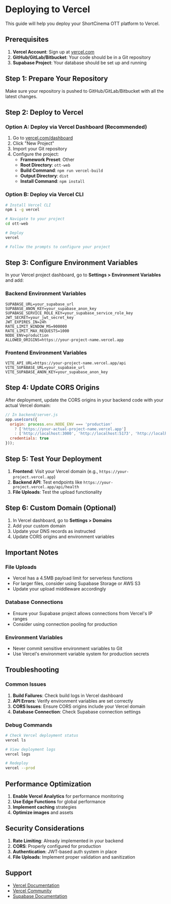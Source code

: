 # Deploying to Vercel

This guide will help you deploy your ShortCinema OTT platform to Vercel.

## Prerequisites

1. **Vercel Account**: Sign up at [vercel.com](https://vercel.com)
2. **GitHub/GitLab/Bitbucket**: Your code should be in a Git repository
3. **Supabase Project**: Your database should be set up and running

## Step 1: Prepare Your Repository

Make sure your repository is pushed to GitHub/GitLab/Bitbucket with all the latest changes.

## Step 2: Deploy to Vercel

### Option A: Deploy via Vercel Dashboard (Recommended)

1. Go to [vercel.com/dashboard](https://vercel.com/dashboard)
2. Click "New Project"
3. Import your Git repository
4. Configure the project:
   - **Framework Preset**: Other
   - **Root Directory**: `ott-web`
   - **Build Command**: `npm run vercel-build`
   - **Output Directory**: `dist`
   - **Install Command**: `npm install`

### Option B: Deploy via Vercel CLI

```bash
# Install Vercel CLI
npm i -g vercel

# Navigate to your project
cd ott-web

# Deploy
vercel

# Follow the prompts to configure your project
```

## Step 3: Configure Environment Variables

In your Vercel project dashboard, go to **Settings > Environment Variables** and add:

### Backend Environment Variables
```
SUPABASE_URL=your_supabase_url
SUPABASE_ANON_KEY=your_supabase_anon_key
SUPABASE_SERVICE_ROLE_KEY=your_supabase_service_role_key
JWT_SECRET=your_jwt_secret_key
JWT_EXPIRES_IN=24h
RATE_LIMIT_WINDOW_MS=900000
RATE_LIMIT_MAX_REQUESTS=1000
NODE_ENV=production
ALLOWED_ORIGINS=https://your-project-name.vercel.app
```

### Frontend Environment Variables
```
VITE_API_URL=https://your-project-name.vercel.app/api
VITE_SUPABASE_URL=your_supabase_url
VITE_SUPABASE_ANON_KEY=your_supabase_anon_key
```

## Step 4: Update CORS Origins

After deployment, update the CORS origins in your backend code with your actual Vercel domain:

```javascript
// In backend/server.js
app.use(cors({
  origin: process.env.NODE_ENV === 'production' 
    ? ['https://your-actual-project-name.vercel.app'] 
    : ['http://localhost:3000', 'http://localhost:5173', 'http://localhost:8000'],
  credentials: true
}));
```

## Step 5: Test Your Deployment

1. **Frontend**: Visit your Vercel domain (e.g., `https://your-project.vercel.app`)
2. **Backend API**: Test endpoints like `https://your-project.vercel.app/api/health`
3. **File Uploads**: Test the upload functionality

## Step 6: Custom Domain (Optional)

1. In Vercel dashboard, go to **Settings > Domains**
2. Add your custom domain
3. Update your DNS records as instructed
4. Update CORS origins and environment variables

## Important Notes

### File Uploads
- Vercel has a 4.5MB payload limit for serverless functions
- For larger files, consider using Supabase Storage or AWS S3
- Update your upload middleware accordingly

### Database Connections
- Ensure your Supabase project allows connections from Vercel's IP ranges
- Consider using connection pooling for production

### Environment Variables
- Never commit sensitive environment variables to Git
- Use Vercel's environment variable system for production secrets

## Troubleshooting

### Common Issues

1. **Build Failures**: Check build logs in Vercel dashboard
2. **API Errors**: Verify environment variables are set correctly
3. **CORS Issues**: Ensure CORS origins include your Vercel domain
4. **Database Connection**: Check Supabase connection settings

### Debug Commands

```bash
# Check Vercel deployment status
vercel ls

# View deployment logs
vercel logs

# Redeploy
vercel --prod
```

## Performance Optimization

1. **Enable Vercel Analytics** for performance monitoring
2. **Use Edge Functions** for global performance
3. **Implement caching** strategies
4. **Optimize images** and assets

## Security Considerations

1. **Rate Limiting**: Already implemented in your backend
2. **CORS**: Properly configured for production
3. **Authentication**: JWT-based auth system in place
4. **File Uploads**: Implement proper validation and sanitization

## Support

- [Vercel Documentation](https://vercel.com/docs)
- [Vercel Community](https://github.com/vercel/vercel/discussions)
- [Supabase Documentation](https://supabase.com/docs)
